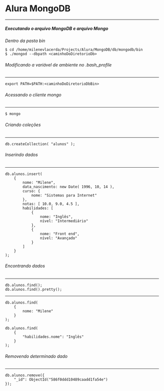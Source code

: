 # Alura MongoDB
------------------------------

##### Executando o arquivo MongoDB e arquivo Mongo
*Dentro da pasta bin*

```
$ cd /home/milenevlacerda/Projects/Alura/MongoDB/db/mongodb/bin
$ ./mongod --dbpath <caminhoDoDiretorioDb>

```



###### Modificando a variável de ambiente no .bash_profile
-------------------------------
```
export PATH=$PATH:<caminhoDoDiretorioDbBin>
```



###### Acessando o cliente mongo
-------------------------------

```
$ mongo
```



###### Criando coleções
-------------------------------
```
db.createCollection( "alunos" );
```



###### Inserindo dados
-------------------------------
```
db.alunos.insert(
    {
        nome: "Milene",
        data_nascimento: new Date( 1996, 10, 14 ),
        curso: {
            nome: "Sistemas para Internet"
        },
        notas: [ 10.0, 9.0, 4.5 ],
        habilidades: [
            {
                nome: "Inglês",
                nível: "Intermediário"
            },
            {
                nome: "Front end",
                nível: "Avançado"
            }
        ]
    }
);
```

###### Encontrando dados
-------------------------------
```
db.alunos.find();
db.alunos.find().pretty();
```
-------------------------------

```
db.alunos.find(
    {
        nome: "Milene"
    }
);

db.alunos.find(
    {
        "habilidades.nome": "Inglês"
    }    
);
```



###### Removendo determinado dado
-------------------------------

```
db.alunos.remove({
    "_id": ObjectId("586f0ddd10489caadd1fa54e")
});
```
